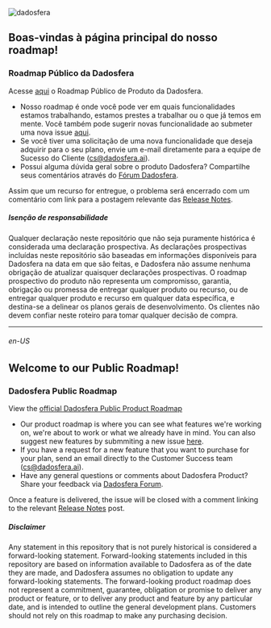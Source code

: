 ![dadosfera](https://user-images.githubusercontent.com/79672194/230210562-d1f1692d-060a-43ed-bfaa-79cd7c3197f1.png)

## Boas-vindas à página principal do nosso roadmap!

### Roadmap Público da Dadosfera

Acesse [aqui](https://github.com/orgs/dadosfera/projects/13/views/1) o Roadmap Público de Produto da Dadosfera.

* Nosso roadmap é onde você pode ver em quais funcionalidades estamos trabalhando, estamos prestes a trabalhar ou o que já temos em mente. Você também pode sugerir novas funcionalidade ao submeter uma nova issue [aqui](https://github.com/dadosfera/public-roadmap/issues).
* Se você tiver uma solicitação de uma nova funcionalidade que deseja adquirir para o seu plano, envie um e-mail diretamente para a equipe de Sucesso do Cliente (cs@dadosfera.ai).
* Possui alguma dúvida geral sobre o produto Dadosfera? Compartilhe seus comentários através do [Fórum Dadosfera](https://docs.dadosfera.ai/discuss).

Assim que um recurso for entregue, o problema será encerrado com um comentário com link para a postagem relevante das [Release Notes](https://docs.dadosfera.ai/changelog).

##### Isenção de responsabilidade
Qualquer declaração neste repositório que não seja puramente histórica é considerada uma declaração prospectiva. As declarações prospectivas incluídas neste repositório são baseadas em informações disponíveis para Dadosfera na data em que são feitas, e Dadosfera não assume nenhuma obrigação de atualizar quaisquer declarações prospectivas. O roadmap prospectivo do produto não representa um compromisso, garantia, obrigação ou promessa de entregar qualquer produto ou recurso, ou de entregar qualquer produto e recurso em qualquer data específica, e destina-se a delinear os planos gerais de desenvolvimento. Os clientes não devem confiar neste roteiro para tomar qualquer decisão de compra.


------------------------------------------------


###### en-US

## Welcome to our Public Roadmap!

### Dadosfera Public Roadmap

View the [official Dadosfera Public Product Roadmap](https://github.com/orgs/dadosfera/projects/13/views/1)

* Our product roadmap is where you can see what features we're working on, we're about to work or what we already have in mind. You can also suggest new features by submmiting a new issue [here](https://github.com/dadosfera/public-roadmap/issues).
* If you have a request for a new feature that you want to purchase for your plan, send an email directly to the Customer Success team (cs@dadosfera.ai).
* Have any general questions or comments about Dadosfera Product? Share your feedback via [Dadosfera Forum](https://docs.dadosfera.ai/discuss). 

Once a feature is delivered, the issue will be closed with a comment linking to the relevant [Release Notes](https://docs.dadosfera.ai/changelog) post.

##### Disclaimer 
Any statement in this repository that is not purely historical is considered a forward-looking statement. Forward-looking statements included in this repository are based on information available to Dadosfera as of the date they are made, and Dadosfera assumes no obligation to update any forward-looking statements. The forward-looking product roadmap does not represent a commitment, guarantee, obligation or promise to deliver any product or feature, or to deliver any product and feature by any particular date, and is intended to outline the general development plans. Customers should not rely on this roadmap to make any purchasing decision.
